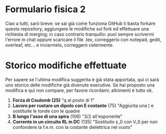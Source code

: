 # Formulario fisica 2
Ciao a tutti, sarò breve:
se sai già come funziona GitHub ti basta forkare questa repository, aggiungere le modifiche sul fork ed effettuare una richiesta di merging;
in caso contrario tranquillo: puoi sempre scrivermi l'errore in chat oppure scaricare il file .tex, correggerlo con notepad, gedit, overleaf, etc... e inviarmelo, correggerò celermente. 

# Storico modifiche effettuate
Per sapere se l'ultima modifica suggerita è già stata apportata, qui ci sarà uno storico delle modifiche già divenute esecutive. Se hai proposto una modifica e qui non compare, per favore ricordami; altrimenti è tutto ok.
1) <b>Forza di Coulomb (25)</b> "q al posto di 1"
2) <b>Lavoro per ruotare un dipolo con E costante</b> (75) "Aggiunta una ) e sostituite le tonde con le quadre
3) <b>B lungo l'asse di una spira</b> (106) "3/2 all'esponente"
4) <b>Corrente in un circuito RL in DC</b> (135) "Sostituito ε_0 con V_0 per non confondere la f.e.m. con la costante dielettrica nel vuoto" 
